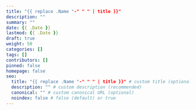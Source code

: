 ```yaml
---
title: "{{ replace .Name "-" " " | title }}"
description: ""
summary: ""
date: {{ .Date }}
lastmod: {{ .Date }}
draft: true
weight: 50
categories: []
tags: []
contributors: []
pinned: false
homepage: false
seo:
  title: "{{ replace .Name "-" " " | title }}" # custom title (optional)
  description: "" # custom description (recommended)
  canonical: "" # custom canonical URL (optional)
  noindex: false # false (default) or true
---
```


